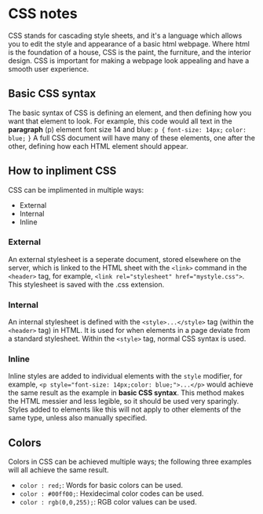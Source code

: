 # CSS notes

CSS stands for cascading style sheets, and it's a language which allows you to edit the style and appearance of a basic html webpage. Where html is the foundation of a house, CSS is the paint, the furniture, and the interior design. CSS is important for making a webpage look appealing and have a smooth user experience.

## Basic CSS syntax

The basic syntax of CSS is defining an element, and then defining how you want that element to look. For example, this code would all text in the **paragraph** (p) element font size 14 and blue:
`p {`
    `font-size: 14px;`
    `color: blue;`
`}`
A full CSS document will have many of these elements, one after the other, defining how each HTML element should appear.

## How to inpliment CSS

CSS can be implimented in multiple ways:

* External
* Internal
* Inline

### External

An external stylesheet is a seperate document, stored elsewhere on the server, which is linked to the HTML sheet with the `<link>` command in the `<header>` tag, for example, `<link rel="stylesheet" href="mystyle.css">`. This stylesheet is saved with the .css extension.

### Internal

An internal stylesheet is defined with the `<style>...</style>` tag (within the `<header>` tag) in HTML. It is used for when elements in a page deviate from a standard stylesheet. Within the `<style>` tag, normal CSS syntax is used.

### Inline

Inline styles are added to individual elements with the `style` modifier, for example, `<p style="font-size: 14px;color: blue;">...</p>` would achieve the same result as the example in **basic CSS syntax**. This method makes the HTML messier and less legible, so it should be used very sparingly. Styles added to elements like this will not apply to other elements of the same type, unless also manually specified.

## Colors

Colors in CSS can be achieved multiple ways; the following three examples will all achieve the same result.

* `color : red;`: Words for basic colors can be used.
* `color : #00ff00;`: Hexidecimal color codes can be used.
* `color : rgb(0,0,255);`: RGB color values can be used.
